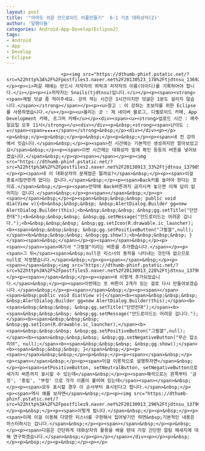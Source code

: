 ```yaml
---
layout: post
title: '"아마도 쉬운 안드로이드 어플만들기"  6-1 기초 대화상자(2)'
author: '달팽이들'
categories: Android-App-Develop(Eclipse2)
tags:
- Android
- App
- Develop
- Eclipse
---
```



<script> location.href='https://cafe.naver.com/develoid/306119' ; </script>


















						<p><img src="https://dthumb-phinf.pstatic.net/?src=%22http%3A%2F%2Fpostfiles3.naver.net%2F20130523_178%2Ftjdtnsu_1369283538974akCh1_JPEG%2Fand.jpg%3Ftype%3Dw2%22&amp;type=cafe_wa740"></p><p><i>퍼갈 때에는 반드시 저작자의 허락과 저작자의 이름(아이디)를 기록하어야 합니다.</i></p><p><i>저작자는 Snails(tjdtnsu)입니다.</i></p><p><span><strong><span>제발 덧글 좀 적어주세요. 강의 적는 시간은 1시간이지만 덧글은 1분도 걸리지 않습니다.</span></strong></span></p><p><u>참고 : 이 강좌는 초보자를 위한 Eclipse를 사용하였습니다.</u></p><p><u>올리는 곳 : 제 네이버 블로그, 디벨로이드 카페, App Development 카페, 프그머 카페</u></p><div><span><u><strong>업로드 시간 : 매주 일요일 오후 11시</strong></u><div></div><p>&nbsp;<strong><span>난이도 : ★</span><span>★★★★</span></strong>&nbsp;</p><div></div><p></p><p>&nbsp;</p><p>&nbsp;</p><p>&nbsp;</p><p>&nbsp;</p><p><span>﻿네 전 강의에서 잇습니다.</span>&nbsp;</p><p><span>전 시간에는 기본적인 생성까지만 알아보았고요</span>&nbsp;</p><p><span>이번 시간에는 대화상자 밑에 확인 등등의 버튼을 넣어보겠습니다.</span>&nbsp;</p><p><span>﻿</span></p><p><img src="https://dthumb-phinf.pstatic.net/?src=%22http%3A%2F%2Fpostfiles2.naver.net%2F20130913_33%2Ftjdtnsu_1379058970883nETKx_PNG%2F%25C1%25A6%25B8%25F1_%25BE%25F8%25C0%25BD.png%3Ftype%3Dw2%22&amp;type=cafe_wa740">&nbsp;</p><p><span>네 이 대화상자의 문제점은 뭘까요?</span>&nbsp;</p><p><span>이걸 종료시킬만한게 없다는 겁니다.</span>&nbsp;</p><p><span>Back키를 눌러야 한다는 것이죠.</span>&nbsp;</p><p><span>만약에 Back버튼까지 금지시켜 놓으면 이제 답이 없어지는 겁니다.﻿</span>&nbsp;</p><p><span>﻿</span>&nbsp;</p><p><span>﻿</span>&nbsp;</p><p><span>&nbsp;&nbsp;&nbsp; public void dia(View v){<b>&nbsp;&nbsp;&nbsp; &nbsp;AlertDialog.Builder gg=new AlertDialog.Builder(this);<b>&nbsp;&nbsp;&nbsp; &nbsp;gg.setTitle("단언컨데");<b>&nbsp;&nbsp;&nbsp; &nbsp;gg.setMessage("안드로이드는 어려운 겁니다.");<b>&nbsp;&nbsp;&nbsp; &nbsp;gg.setIcon(R.drawable.ic_launcher);<b><span>&nbsp;&nbsp;&nbsp; &nbsp;gg.setPositiveButton("그럴껄",null);</span><b>&nbsp;&nbsp;&nbsp; &nbsp;gg.show();<b>&nbsp;&nbsp;&nbsp; }</span><span>&nbsp;</span></p><p><span>﻿</span>&nbsp;</p><p><span>﻿</span><span>여기서 "그럴껄"이라는 버튼을 추가했습니다.</span></p><p><span>그 뒤﻿</span><span>&nbsp;null은 리스너의 동작을 나타내는 것인데 없으므로 null로 지정했습니다.</span>&nbsp;</p><p><span></span>&nbsp;</p><p><span>﻿</span>&nbsp;<img src="https://dthumb-phinf.pstatic.net/?src=%22http%3A%2F%2Fpostfiles5.naver.net%2F20130913_228%2Ftjdtnsu_1379059005369l9tSx_PNG%2F%25C1%25A6%25B8%25F1_%25BE%25F8%25C0%25BD.png%3Ftype%3Dw2%22&amp;type=cafe_wa740">&nbsp;</p><p><span>﻿</span>&nbsp;</p><p><span>네 이렇게 추가되었습니다.﻿</span>&nbsp;</p><p><span>이번에는 또 버튼이 2개가 있는 걸로 다시 만들어보겠습니다.</span>&nbsp;</p><p><span>﻿</span>&nbsp;</p><p><span>﻿</span><span>&nbsp;public void dia(View v){</span><b><span>&nbsp;&nbsp;&nbsp; &nbsp;AlertDialog.Builder gg=new AlertDialog.Builder(this);</span><b><span>&nbsp;&nbsp;&nbsp; &nbsp;gg.setTitle("단언컨데");</span><b><span>&nbsp;&nbsp;&nbsp; &nbsp;gg.setMessage("안드로이드는 어려운 겁니다.");</span><b><span>&nbsp;&nbsp;&nbsp; &nbsp;gg.setIcon(R.drawable.ic_launcher);</span><b><span>&nbsp;&nbsp;&nbsp; &nbsp;gg.setPositiveButton("그럴껄",null);</span><b><span>&nbsp;&nbsp;&nbsp; &nbsp;gg.setNegativeButton("무슨 잡소리야", null);</span><b><span>&nbsp;&nbsp;&nbsp; &nbsp;gg.show();</span><b><span>&nbsp;&nbsp;&nbsp; }</span>&nbsp;</p><p><span>﻿</span>&nbsp;&nbsp;</p><p>&nbsp;</p><p><span>﻿</span>&nbsp;</p><p><span>﻿</span>&nbsp;</p><p><span>이걸 이론적으로 설명하자면</span>&nbsp;</p><p><span>setPositiveButton, setNeutralButton, setNegativeButton으로 세가지 버튼까지 표시할 수 있는데</span>&nbsp;</p><p><span>해석으로는 왼쪽부터 '긍정', '중립', '부정' 으로 각각 이름이 붙어여 있는데﻿</span><span>﻿</span>&nbsp;</p><p><span>모두 표시할 경우 이 순서부터 표시된다고 합니다.</span>&nbsp;</p><p><span>역시 예를 보자면﻿</span>&nbsp;</p><p><img src="https://dthumb-phinf.pstatic.net/?src=%22http%3A%2F%2Fpostfiles9.naver.net%2F20130913_296%2Ftjdtnsu_1379058953788fMGAJ_PNG%2F%25C1%25A6%25B8%25F1_%25BE%25F8%25C0%25BD.png%3Ftype%3Dw2%22&amp;type=cafe_wa740"></p><p>&nbsp;</p><p><span>﻿이렇게 됩니다.</span>&nbsp;</p><p>&nbsp;</p><p><span>﻿이제 이걸 이용해 다양한 리스너를 구현해서 집어넣기만 하면&nbsp;기본적인 내용은 마스터하시는 겁니다.</span>&nbsp;</p><p><span>﻿</span>&nbsp;</p><p>&nbsp;</p><p><span>다음은 간단하게 대화상자의 활용을 배울 텐데 가장 간단한 알림 메세지에 대해 연구하겠습니다.﻿</span>&nbsp;</p><p></p></span></div><p></p><p>&nbsp;</p><p>&nbsp;</p><p>&nbsp;</p><p></p>
